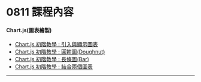 # 0811 課程內容
 
 #### Chart.js(圖表繪製)
 + [Chart.js 初階教學 : 引入與顯示圖表](081101.html)
 + [Chart.js 初階教學 : 圓餅圖(Doughnut)](081102.html)
 + [Chart.js 初階教學 : 長條圖(Bar)](081103.html)
 + [Chart.js 初階教學 : 結合兩個圖表](081104.html)
 ***